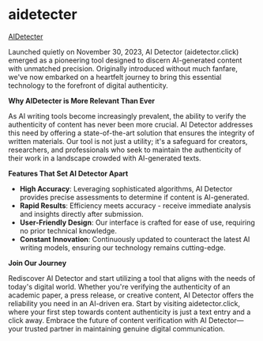 # aidetecter

<a href="https://aidetector.click">AIDetecter</a>

Launched quietly on November 30, 2023, AI Detector (aidetector.click) emerged as a pioneering tool designed to discern AI-generated content with unmatched precision. Originally introduced without much fanfare, we've now embarked on a heartfelt journey to bring this essential technology to the forefront of digital authenticity.

**Why AIDetecter is More Relevant Than Ever**

As AI writing tools become increasingly prevalent, the ability to verify the authenticity of content has never been more crucial. AI Detector addresses this need by offering a state-of-the-art solution that ensures the integrity of written materials. Our tool is not just a utility; it's a safeguard for creators, researchers, and professionals who seek to maintain the authenticity of their work in a landscape crowded with AI-generated texts.

**Features That Set AI Detector Apart**

- **High Accuracy**: Leveraging sophisticated algorithms, AI Detector provides precise assessments to determine if content is AI-generated.
- **Rapid Results**: Efficiency meets accuracy - receive immediate analysis and insights directly after submission.
- **User-Friendly Design**: Our interface is crafted for ease of use, requiring no prior technical knowledge.
- **Constant Innovation**: Continuously updated to counteract the latest AI writing models, ensuring our technology remains cutting-edge.

**Join Our Journey**

Rediscover AI Detector and start utilizing a tool that aligns with the needs of today's digital world. Whether you're verifying the authenticity of an academic paper, a press release, or creative content, AI Detector offers the reliability you need in an AI-driven era. Start by visiting aidetector.click, where your first step towards content authenticity is just a text entry and a click away. Embrace the future of content verification with AI Detector—your trusted partner in maintaining genuine digital communication.
